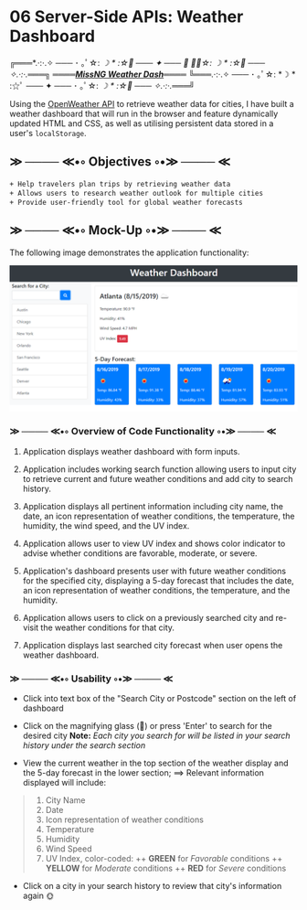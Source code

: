 # 06 Server-Side APIs: Weather Dashboard

╔═══*.·:·.✧  ─── ･ ｡ﾟ☆: *☽ * :☆ﾟ ───  ✦  ─── ･ ｡ﾟ☆: *☽ * :☆ﾟ ───  ✧.·:·.*═══╗
════**[MissNG Weather Dash](https://missng-git.github.io/WeatherDash/)**════
╚═══*.·:·.✧  ─── ･ ｡ﾟ☆: *☽ * :☆ﾟ ───  ✦  ─── ･ ｡ﾟ☆: *☽ * :☆ﾟ ───  ✧.·:·.*═══╝

Using the [OpenWeather API](https://openweathermap.org/api) to retrieve weather data for cities, I have built a weather dashboard that will run in the browser and feature dynamically updated HTML and CSS, as well as utilising persistent data stored in a user's `localStorage`.

## ≫ ──── ≪•◦ Objectives ◦•≫ ──── ≪

```
+ Help travelers plan trips by retrieving weather data
+ Allows users to research weather outlook for multiple cities
+ Provide user-friendly tool for global weather forecasts
```

## ≫ ──── ≪•◦ Mock-Up ◦•≫ ──── ≪

The following image demonstrates the application functionality:

![weather dashboard demo](./Assets/IMGs/06-server-side-apis-homework-demo.png)

### ≫ ──── ≪•◦ Overview of Code Functionality ◦•≫ ──── ≪

1. Application displays weather dashboard with form inputs.

2. Application includes working search function allowing users to input city to retrieve current and future weather conditions and add city to search history.

3. Application displays all pertinent information including city name, the date, an icon representation of weather conditions, the temperature, the humidity, the wind speed, and the UV index.

4. Application allows user to view UV index and shows color indicator to advise whether conditions are favorable, moderate, or severe.

5. Application's dashboard presents user with future weather conditions for the specified city, displaying a 5-day forecast that includes the date, an icon representation of weather conditions, the temperature, and the humidity.

6. Application allows users to click on a previously searched city and re-visit the weather conditions for that city.

7. Application displays last searched city forecast when user opens the weather dashboard.

### ≫ ──── ≪•◦ Usability ◦•≫ ──── ≪

* Click into text box of the "Search City or Postcode" section on the left of dashboard

* Click on the magnifying glass (🔎) or press 'Enter' to search for the desired city
**Note:** _Each city you search for will be listed in your search history under the search section_

* View the current weather in the top section of the weather display and the 5-day forecast in the lower section; 
==> Relevant information displayed will include:
>1. City Name
>2. Date
>3. Icon representation of weather conditions
>4. Temperature
>5. Humidity
>6. Wind Speed
>7. UV Index, color-coded:
>\+\+ **GREEN** for *Favorable* conditions
>\+\+ **YELLOW** for *Moderate* conditions
>\+\+ **RED** for *Severe* conditions

* Click on a city in your search history to review that city's information again 🌞